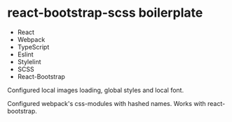 # react-bootstrap-scss boilerplate
 - React
 - Webpack
 - TypeScript
 - Eslint
 - Stylelint
 - SCSS
 - React-Bootstrap

Configured local images loading, global styles and local font.

Configured webpack's css-modules with hashed names. Works with react-bootstrap.
